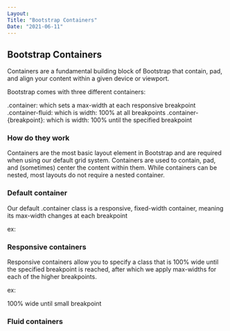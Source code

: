 ```yaml
---
Layout:
Title: "Bootstrap Containers"
Date: "2021-06-11"
---
```


## Bootstrap Containers

Containers are a fundamental building block of Bootstrap that contain, pad, and align your content within a given device or viewport.

Bootstrap comes with three different containers:

.container: which sets a max-width at each responsive breakpoint
.container-fluid: which is width: 100% at all breakpoints
.container-{breakpoint}: which is width: 100% until the specified breakpoint

### How do they work

Containers are the most basic layout element in Bootstrap and are required when using our default grid system. Containers are used to contain, pad, and (sometimes) center the content within them. While containers can be nested, most layouts do not require a nested container.

### Default container

Our default .container class is a responsive, fixed-width container, meaning its max-width changes at each breakpoint

ex:
<div class="container">
</div>

### Responsive containers

Responsive containers allow you to specify a class that is 100% wide until the specified breakpoint is reached, after which we apply max-widths for each of the higher breakpoints.

ex:
<div class="container-sm">100% wide until small breakpoint</div>

### Fluid containers

<div class="container-fluid">
</div>
